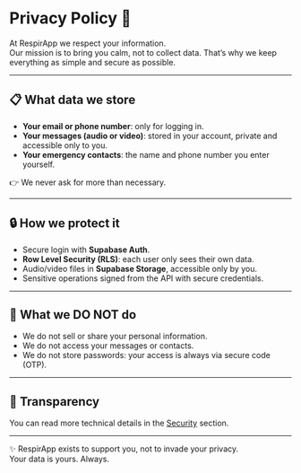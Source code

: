 # Privacy Policy 🤍

At RespirApp we respect your information.  
Our mission is to bring you calm, not to collect data. That’s why we keep everything as simple and secure as possible.

---

## 📋 What data we store
- **Your email or phone number**: only for logging in.  
- **Your messages (audio or video)**: stored in your account, private and accessible only to you.  
- **Your emergency contacts**: the name and phone number you enter yourself.  

👉 We never ask for more than necessary.

---

## 🔒 How we protect it
- Secure login with **Supabase Auth**.  
- **Row Level Security (RLS)**: each user only sees their own data.  
- Audio/video files in **Supabase Storage**, accessible only by you.  
- Sensitive operations signed from the API with secure credentials.

---

## 🚫 What we DO NOT do
- We do not sell or share your personal information.  
- We do not access your messages or contacts.  
- We do not store passwords: your access is always via secure code (OTP).

---

## 🤝 Transparency
You can read more technical details in the [Security](seguridad.md) section.  

---

✨ RespirApp exists to support you, not to invade your privacy.  
Your data is yours. Always.
